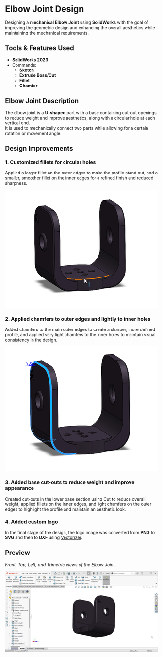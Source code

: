 # Elbow Joint Design
Designing a **mechanical Elbow Joint** using **SolidWorks** with the goal of improving the geometric design and enhancing the overall aesthetics while maintaining the mechanical requirements.

## Tools & Features Used
- **SolidWorks 2023**  
- Commands:  
  - **Sketch**  
  - **Extrude Boss/Cut**  
  - **Fillet**  
  - **Chamfer**
 
## Elbow Joint Description
The elbow joint is a **U-shaped** part with a base containing cut-out openings to reduce weight and improve aesthetics, along with a circular hole at each vertical end.  
It is used to mechanically connect two parts while allowing for a certain rotation or movement angle.

## Design Improvements

### 1. Customized fillets for circular holes
Applied a larger fillet on the outer edges to make the profile stand out, and a smaller, smoother fillet on the inner edges for a refined finish and reduced sharpness.

![fillet](fillet.gif)

### 2. Applied chamfers to outer edges and lightly to inner holes
Added chamfers to the main outer edges to create a sharper, more defined profile, and applied very light chamfers to the inner holes to maintain visual consistency in the design.

![chamfer](chamfer.gif)

### 3. Added base cut-outs to reduce weight and improve appearance
Created cut-outs in the lower base section using Cut to reduce overall weight, applied fillets on the inner edges, and light chamfers on the outer edges to highlight the profile and maintain an aesthetic look.

### 4. Added custom logo
In the final stage of the design, the logo image was converted from **PNG** to **SVG** and then to **DXF** using [Vectorizer](https://vectorizer.io/).  



## Preview
*Front, Top, Left, and Trimetric views of the Elbow Joint.*

![Elbow](Elbow.gif)
